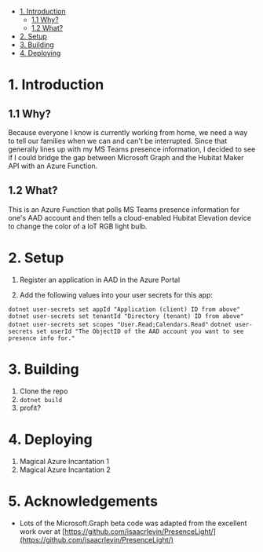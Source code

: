 - [1. Introduction](#1-introduction)
  - [1.1 Why?](#11-why)
  - [1.2 What?](#12-what)
- [2. Setup](#2-setup)
- [3. Building](#3-building)
- [4. Deploying](#4-deploying)

# 1. Introduction

## 1.1 Why?

Because everyone I know is currently working from home, we need a way to tell our families when we can 
and can't be interrupted. Since that generally lines up with my MS Teams presence information, I decided 
to see if I could bridge the gap between Microsoft Graph and the Hubitat Maker API with an Azure Function.

## 1.2 What?

This is an Azure Function that polls MS Teams presence information for one's AAD account and then tells 
a cloud-enabled Hubitat Elevation device to change the color of a IoT RGB light bulb.

# 2. Setup

1. Register an application in AAD in the Azure Portal

2. Add the following values into your user secrets for this app:

```dotnet user-secrets set appId "Application (client) ID from above"```
```dotnet user-secrets set tenantId "Directory (tenant) ID from above"```
```dotnet user-secrets set scopes "User.Read;Calendars.Read"```
```dotnet user-secrets set userId "The ObjectID of the AAD account you want to see presence info for."```


# 3. Building

1. Clone the repo
2. ```dotnet build```
3. profit?

# 4. Deploying

1. Magical Azure Incantation 1
2. Magical Azure Incantation 2

# 5. Acknowledgements

- Lots of the Microsoft.Graph beta code was adapted from the excellent work over at [https://github.com/isaacrlevin/PresenceLight/](https://github.com/isaacrlevin/PresenceLight/)
